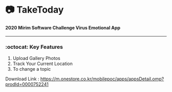 # :camera: TakeToday
#### 2020 Mirim Software Challenge Virus Emotional App
---

### :octocat: Key Features
1. Upload Gallery Photos
2. Track Your Current Location
3. To change a topic


Download Link : https://m.onestore.co.kr/mobilepoc/apps/appsDetail.omp?prodId=0000752241
